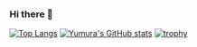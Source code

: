 ### Hi there 👋
[![Top Langs](https://github-readme-stats.vercel.app/api/top-langs/?username=sackle-yumura)](https://github.com/sackle-yumura)
[![Yumura's GitHub stats](https://github-readme-stats.vercel.app/api?username=sackle-yumura&show_icons=true)](https://github.com/sackle-yumura)
[![trophy](https://github-profile-trophy.vercel.app/?username=sackle-yumura)](https://github.com/sackle-yumura/github-profile-trophy)

<!--
**sackle-yumura/sackle-yumura** is a ✨ _special_ ✨ repository because its `README.md` (this file) appears on your GitHub profile.

Here are some ideas to get you started:

- 🔭 I’m currently working on ...
- 🌱 I’m currently learning ...
- 👯 I’m looking to collaborate on ...
- 🤔 I’m looking for help with ...
- 💬 Ask me about ...
- 📫 How to reach me: ...
- 😄 Pronouns: ...
- ⚡ Fun fact: ...
-->
